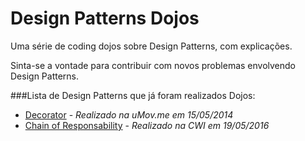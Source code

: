 Design Patterns Dojos
==============================

Uma série de coding dojos sobre Design Patterns, com explicações. 

Sinta-se a vontade para contribuir com novos problemas envolvendo Design Patterns.

###Lista de Design Patterns que já foram realizados Dojos:

* [Decorator](patterns/decorator.md) - *Realizado na uMov.me em 15/05/2014*
* [Chain of Responsability](patterns/chain-of-responsability.md) - *Realizado na CWI em 19/05/2016*